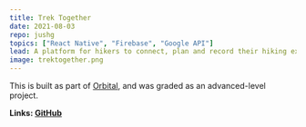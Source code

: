 ```yaml
---
title: Trek Together  
date: 2021-08-03
repo: jushg
topics: ["React Native", "Firebase", "Google API"]
lead: A platform for hikers to connect, plan and record their hiking experiences.
image: trektogether.png
---
```


 This is built as part of [Orbital](https://orbital.comp.nus.edu.sg), and was graded as an advanced-level project.


**Links: [GitHub](https://github.com/jushg/trekTogether)**